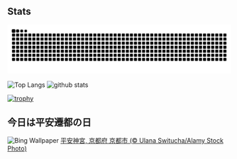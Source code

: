## Stats
<picture>
  <source media="(prefers-color-scheme: dark)" srcset="https://raw.githubusercontent.com/ba230t/ba230t/output/github-contribution-grid-snake-dark.svg">
  <source media="(prefers-color-scheme: light)" srcset="https://raw.githubusercontent.com/ba230t/ba230t/output/github-contribution-grid-snake.svg">
  <img alt="github contribution grid snake animation" src="https://raw.githubusercontent.com/ba230t/ba230t/output/github-contribution-grid-snake.svg">
</picture>

<p align="left">
  <img alt="Top Langs" height="150px" src="https://github-readme-stats.vercel.app/api/top-langs/?username=ba230t&layout=compact&theme=transparent" />
  <img alt="github stats" height="150px" src="https://github-readme-stats.vercel.app/api?username=ba230t&theme=transparent" />
</p>

[![trophy](https://github-profile-trophy.vercel.app/?username=ba230t&theme=transparent&column=7)](https://github.com/ryo-ma/github-profile-trophy)


<!-- Bing Wallpaper Start -->
## 今日は平安遷都の日
![Bing Wallpaper](https://www.bing.com/th?id=OHR.HeianJingu2024_JA-JP4866409141_1920x1080.jpg&rf=LaDigue_1920x1080.jpg&pid=hp)
[平安神宮, 京都府 京都市 (© Ulana Switucha/Alamy Stock Photo)](https://www.bing.com/search?q=%E5%B9%B3%E5%AE%89%E7%A5%9E%E5%AE%AE&form=hpcapt&filters=HpDate%3a%2220241021_1500%22)
<!-- Bing Wallpaper End -->
